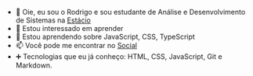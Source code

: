 - 👋 Oie, eu sou o Rodrigo e sou estudante de Análise e Desenvolvimento de Sistemas na [Estácio](https://estacio.br/cursos/graduacao/analise-e-desenvolvimento-de-sistemas)
- 👀 Estou interessado em aprender
- 🌱 Estou aprendendo sobre JavaScript, CSS, TypeScript
- 📫 Você pode me encontrar no [Social](https://rdgxd.github.io/Social-Tree/)
- ➕ Tecnologias que eu já conheço: HTML, CSS, JavaScript, Git e Markdown.
